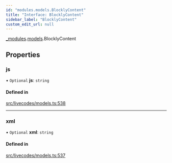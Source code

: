 ```yaml
---
id: "modules.models.BlocklyContent"
title: "Interface: BlocklyContent"
sidebar_label: "BlocklyContent"
custom_edit_url: null
---
```


[_modules](../modules/modules.md).[models](../namespaces/modules.models.md).BlocklyContent

## Properties

### js

• `Optional` **js**: `string`

#### Defined in

[src/livecodes/models.ts:538](https://github.com/live-codes/livecodes/blob/0b19ad3/src/livecodes/models.ts#L538)

___

### xml

• `Optional` **xml**: `string`

#### Defined in

[src/livecodes/models.ts:537](https://github.com/live-codes/livecodes/blob/0b19ad3/src/livecodes/models.ts#L537)
